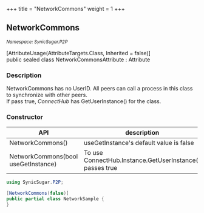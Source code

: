 +++
title = "NetworkCommons"
weight = 1
+++
## NetworkCommons
<small>*Namespace: SynicSugar.P2P* </small>

[AttributeUsage(AttributeTargets.Class,  Inherited = false)]<br>
public sealed class NetworkCommonsAttribute : Attribute


### Description
NetworkCommons has no UserID. All peers can call a process in this class to synchronize with other peers.<br>
If pass true, *ConnectHub* has GetUserInstance<T>() for the class.


### Constructor

| API | description |
|---|---|
| NetworkCommons()| useGetInstance's default value is false |
| NetworkCommons(bool useGetInstance) | To use ConnectHub.Instance.GetUserInstance<T>() passes true |


```cs
using SynicSugar.P2P;

[NetworkCommons(false)]
public partial class NetworkSample {
}
```